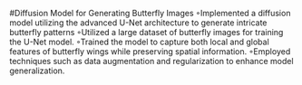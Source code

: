 #Diffusion Model for Generating Butterfly Images
◦Implemented a diffusion model utilizing the advanced U-Net architecture to generate intricate butterfly patterns
◦Utilized a large dataset of butterfly images for training the U-Net model.
◦Trained the model to capture both local and global features of butterfly wings while preserving spatial information.
◦Employed techniques such as data augmentation and regularization to enhance model generalization.
